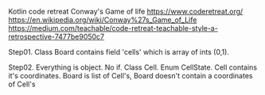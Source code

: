 Kotlin code retreat
Conway's Game of life
https://www.coderetreat.org/
https://en.wikipedia.org/wiki/Conway%27s_Game_of_Life
https://medium.com/teachable/code-retreat-teachable-style-a-retrospective-7477be9050c7

Step01.
Class Board contains field 'cells' which is array of ints (0,1).

Step02. Everything is object. No if.
Class Cell. Enum CellState. Cell contains it's coordinates.
Board is list of Cell's, Board doesn't contain a coordinates of Cell's

